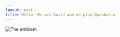 ```yaml
---
layout: post
title: Hello! We are Guild and we play OpenArena
---
```


![The emblem](https://github.com/OAGuild/guild-oa.com/guild.png)
